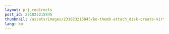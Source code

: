 ```yaml
---
layout: prj_redirects
post_id: 231023215845
thumbnail: /assets/images/231023215845/ko-thumb-attach_disk-create-virtual-box-disk-image.png
lang: ko
---
```

